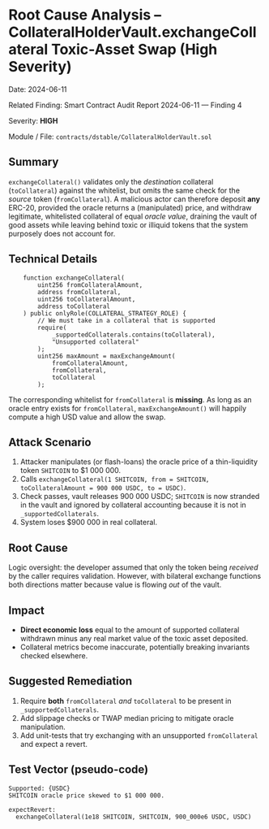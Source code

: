 # Root Cause Analysis – CollateralHolderVault.exchangeCollateral Toxic-Asset Swap (High Severity)

Date: 2024-06-11

Related Finding: Smart Contract Audit Report 2024-06-11 — Finding 4

Severity: **HIGH**

Module / File: `contracts/dstable/CollateralHolderVault.sol`

## Summary

`exchangeCollateral()` validates only the *destination* collateral (`toCollateral`) against the whitelist, but omits the same check for the *source* token (`fromCollateral`). A malicious actor can therefore deposit **any** ERC-20, provided the oracle returns a (manipulated) price, and withdraw legitimate, whitelisted collateral of equal _oracle value_, draining the vault of good assets while leaving behind toxic or illiquid tokens that the system purposely does not account for.

## Technical Details

```32:48:contracts/dstable/CollateralHolderVault.sol
    function exchangeCollateral(
        uint256 fromCollateralAmount,
        address fromCollateral,
        uint256 toCollateralAmount,
        address toCollateral
    ) public onlyRole(COLLATERAL_STRATEGY_ROLE) {
        // We must take in a collateral that is supported
        require(
            _supportedCollaterals.contains(toCollateral),
            "Unsupported collateral"
        );
        uint256 maxAmount = maxExchangeAmount(
            fromCollateralAmount,
            fromCollateral,
            toCollateral
        );
```

The corresponding whitelist for `fromCollateral` is **missing**. As long as an oracle entry exists for `fromCollateral`, `maxExchangeAmount()` will happily compute a high USD value and allow the swap.

## Attack Scenario

1. Attacker manipulates (or flash-loans) the oracle price of a thin-liquidity token `SHITCOIN` to $1 000 000.
2. Calls `exchangeCollateral(1 SHITCOIN, from = SHITCOIN, toCollateralAmount = 900 000 USDC, to = USDC)`.
3. Check passes, vault releases 900 000 USDC; `SHITCOIN` is now stranded in the vault and ignored by collateral accounting because it is not in `_supportedCollaterals`.
4. System loses $900 000 in real collateral.

## Root Cause

Logic oversight: the developer assumed that only the token being *received* by the caller requires validation. However, with bilateral exchange functions both directions matter because value is flowing *out* of the vault.

## Impact

* **Direct economic loss** equal to the amount of supported collateral withdrawn minus any real market value of the toxic asset deposited.
* Collateral metrics become inaccurate, potentially breaking invariants checked elsewhere.

## Suggested Remediation

1. Require **both** `fromCollateral` *and* `toCollateral` to be present in `_supportedCollaterals`.
2. Add slippage checks or TWAP median pricing to mitigate oracle manipulation.
3. Add unit-tests that try exchanging with an unsupported `fromCollateral` and expect a revert.

## Test Vector (pseudo-code)

```
Supported: {USDC}
SHITCOIN oracle price skewed to $1 000 000.

expectRevert:
  exchangeCollateral(1e18 SHITCOIN, SHITCOIN, 900_000e6 USDC, USDC)
``` 